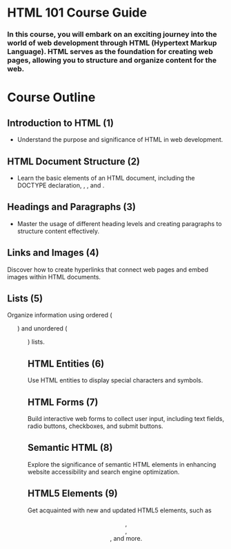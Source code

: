 
# HTML 101 Course Guide

### In this course, you will embark on an exciting journey into the world of web development through HTML (Hypertext Markup Language). HTML serves as the foundation for creating web pages, allowing you to structure and organize content for the web.

# Course Outline

## Introduction to HTML (1)

- Understand the purpose and significance of HTML in web development.

## HTML Document Structure (2)
- Learn the basic elements of an HTML document, including the DOCTYPE declaration, <html>, <head>, and <body>.

## Headings and Paragraphs (3)
- Master the usage of different heading levels and creating paragraphs to structure content effectively.

## Links and Images (4)
Discover how to create hyperlinks that connect web pages and embed images within HTML documents.

## Lists (5)
Organize information using ordered (<ol>) and unordered (<ul>) lists.

## HTML Entities (6)
Use HTML entities to display special characters and symbols.

## HTML Forms (7)
Build interactive web forms to collect user input, including text fields, radio buttons, checkboxes, and submit buttons.

## Semantic HTML (8)
Explore the significance of semantic HTML elements in enhancing website accessibility and search engine optimization.

## HTML5 Elements (9)
Get acquainted with new and updated HTML5 elements, such as <header>, <footer>, <nav>, and more.
